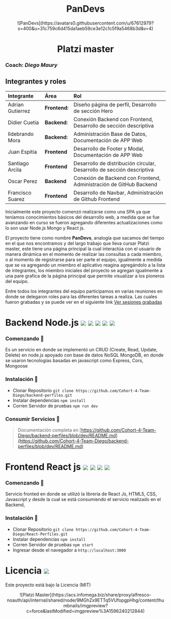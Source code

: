 <center><h1>PanDevs</h1></center> 
<center>

<center>![PanDevs](https://avatars0.githubusercontent.com/u/67612979?s=400&u=31c759c6d415da1aeb59ce3e12c1c5f9a5468b3d&v=4)</center>

</center>

<center><h1>Platzi master</h1></center> 

### Coach: *Diego Maury*

## Integrantes y roles

|Integrante         |Área              |Rol               |
|:------------------|:-----------------|:-----------------|
|Adrian Gutierrez   |**Frontend:**     |Diseño página de perfil, Desarrollo de sección Hero      |
|Didier Cuetia      |**Backend:**      |Conexión Backend con Frontend, Desarrollo de sección descriptiva |
|Ildebrando Mora    |**Backend:**      |Administración Base de Datos, Documentación de APP Web|
|Juan Espitia       |**Frontend**      |Desarrollo de Footer y Modal, Documentación de APP Web       |
|Santiago Arcila    |**Frontend**      |Desarrollo de distribución circular, Desarrollo de sección descriptiva
|Oscar Perez        |**Backend**       |Conexión de Backend con Frontend, Administración de GitHub Backend
|Francisco Suarez   |**Frontend**      |Desarrollo de Navbar, Administración de Github Frontend





Inicialmente este proyecto comenzó realizarse como una SPA ya que teníamos conocimientos básicos del desarrollo web, a medida que se fue avanzando en curso se fueron agregando diferentes actualizaciones como lo son usar Node.js Mongo y React js.

El proyecto tiene como nombre **PanDevs**, analogía que sacamos del tiempo en el que nos encontramos y del largo trabajo que lleva cursar Platzi master, este tiene una página principal la cual interactúa con el usuario de manera dinámica en el momento de realizar las consultas a cada miembro, o al momento de registrarse para ser parte el equipo, igualmente a medida que se va agregando un miembro el aplicativo reagina agregándolo a la lista de integrantes, los miembro iniciales del proyecto se agregan igualmente a una pare grafica de la página principal que permite visualizar a los pioneros del equipo.

Entre todos los integrantes del equipo participamos en varias reuniones en donde se delegaron roles para las diferentes tareas a realiza.
Las cuales fueron grabadas y se puede ver en el siguiente link [Ver sesiones grabadas](https://drive.google.com/drive/u/0/folders/1Y7KVsIQDkobras1ooW4ftoBsjRkW2Zfp)


# Backend Node.js <img src="https://img.shields.io/badge/node-11.1.3-green"> <img src="https://img.shields.io/badge/npm-6.14.7-blue"> <img src="https://img.shields.io/badge/mongoose-5.9.24-red"> <img src="https://img.shields.io/badge/Express.js-4.17.1-lightgrey"> <img src="https://img.shields.io/badge/MongoDB Atlas-Green">

### Comenzando 🚀

Es un servicio en donde se implementó un CRUD (Create, Read, Update, Delete) en node.js apoyado con base de datos NoSQL MongoDB, en donde se usaron tecnologías  basadas en javascript como Express, Cors, Mongoose



### Instalación 🔧

- Clonar Repositorio `git clone https://github.com/Cohort-4-Team-Diego/backend-perfiles.git`
- Instalar dependencias `npm install`
- Corren Servidor de pruebas `npm run dev`

### Consumir Servicios 🔩

> Documentación completa en [https://github.com/Cohort-4-Team-Diego/backend-perfiles/blob/dev/README.md](https://github.com/Cohort-4-Team-Diego/backend-perfiles/blob/dev/README.md)

# Frontend React js <img src="https://img.shields.io/badge/HTML-5-orange"> <img src="https://img.shields.io/badge/CSS-3-blue"> <img src="https://img.shields.io/badge/JavaScript-Yellow"> <img src="https://img.shields.io/badge/React.js-16.13.1-blue">

### Comenzando 🚀

Servicio fronted en donde se utilizó la librería de React Js, HTML5, CSS, Javascript y desde la cual se está consumiendo el servicio realizado en el Backend, 



### Instalación 🔧

- Clonar Repositorio `git clone https://github.com/Cohort-4-Team-Diego/React-Perfiles.git`
- Instalar dependencias `npm install`
- Corren Servidor de pruebas `npm start`
- Ingresar desde el navegador a `http://localhost:3000`


# Licencia <img src="https://img.shields.io/badge/Licence-MIT-RED"> 

Este proyecto está bajo la Licencia (MIT)
<center>
![Platzi Master](https://acs.infomega.biz/share/proxy/alfresco-noauth/api/internal/shared/node/9MGhZx9ETTq5VUfopgpHhg/content/thumbnails/imgpreview?c=force&lastModified=imgpreview%3A1596240212844)
</center>

